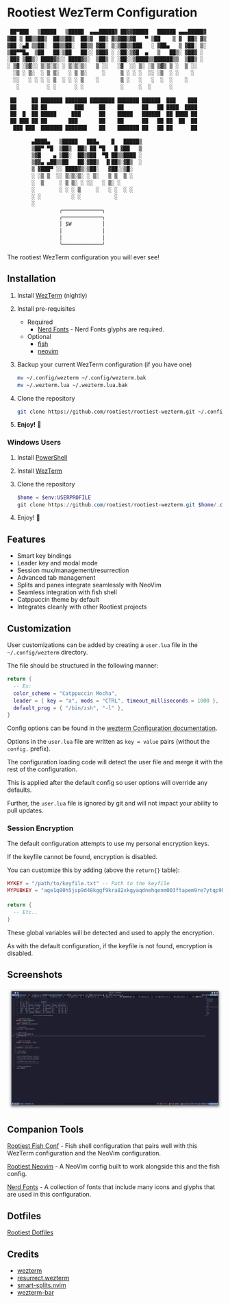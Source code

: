 # Rootiest WezTerm Configuration

```none
 ██▀███   ▒█████   ▒█████  ▄▄▄█████▓ ██▓▓█████   ██████ ▄▄▄█████▓
▓██ ▒ ██▒▒██▒  ██▒▒██▒  ██▒▓  ██▒ ▓▒▓██▒▓█   ▀ ▒██    ▒ ▓  ██▒ ▓▒
▓██ ░▄█ ▒▒██░  ██▒▒██░  ██▒▒ ▓██░ ▒░▒██▒▒███   ░ ▓██▄   ▒ ▓██░ ▒░
▒██▀▀█▄  ▒██   ██░▒██   ██░░ ▓██▓ ░ ░██░▒▓█  ▄   ▒   ██▒░ ▓██▓ ░
░██▓ ▒██▒░ ████▓▒░░ ████▓▒░  ▒██▒ ░ ░██░░▒████▒▒██████▒▒  ▒██▒ ░
░ ▒▓ ░▒▓░░ ▒░▒░▒░ ░ ▒░▒░▒░   ▒ ░░   ░▓  ░░ ▒░ ░▒ ▒▓▒ ▒ ░  ▒ ░░
  ░▒ ░ ▒░  ░ ▒ ▒░   ░ ▒ ▒░     ░     ▒ ░ ░ ░  ░░ ░▒  ░ ░    ░
  ░░   ░ ░ ░ ░ ▒  ░ ░ ░ ▒    ░       ▒ ░   ░   ░  ░  ░    ░
   ░         ░ ░      ░ ░            ░     ░  ░      ░

 ██     ██ ███████ ███████ ████████ ███████ ██████  ███    ███
 ██     ██ ██         ███     ██    ██      ██   ██ ████  ████
 ██  █  ██ █████     ███      ██    █████   ██████  ██ ████ ██
 ██ ███ ██ ██       ███       ██    ██      ██   ██ ██  ██  ██
  ███ ███  ███████ ███████    ██    ███████ ██   ██ ██      ██

        ▄████▄   ▒█████   ███▄    █   █████▒
        ▒██▀ ▀█  ▒██▒  ██▒ ██ ▀█   █ ▓██   ▒
        ▒▓█    ▄ ▒██░  ██▒▓██  ▀█ ██▒▒████ ░
        ▒▓▓▄ ▄██▒▒██   ██░▓██▒  ▐▌██▒░▓█▒  ░
        ▒ ▓███▀ ░░ ████▓▒░▒██░   ▓██░░▒█░
        ░ ░▒ ▒  ░░ ▒░▒░▒░ ░ ▒░   ▒ ▒  ▒ ░
        ░  ▒     ░ ▒ ▒░ ░ ░░   ░ ▒░ ░
        ░        ░ ░ ░ ▒     ░   ░ ░  ░ ░
        ░ ░          ░ ░           ░
        ░
                 ╭─────────────╮
                 ╭─────────────╮
                 │ $W          │
                 │             │
                 │             │
                 ╰─────────────╯
```

The rootiest WezTerm configuration you will ever see!

## Installation

1. Install [WezTerm](https://wezfurlong.org/wezterm/installation.html) (nightly)

2. Install pre-requisites

   - Required
     - [Nerd Fonts](https://github.com/ryanoasis/nerd-fonts/) -
       Nerd Fonts glyphs are required.
   - Optional
     - [fish](https://fishshell.com/)
     - [neovim](https://neovim.io/)

3. Backup your current WezTerm configuration (if you have one)

   ```bash
   mv ~/.config/wezterm ~/.config/wezterm.bak
   mv ~/.wezterm.lua ~/.wezterm.lua.bak
   ```

4. Clone the repository

   ```bash
   git clone https://github.com/rootiest/rootiest-wezterm.git ~/.config/wezterm
   ```

5. **Enjoy!** 🎉

### Windows Users

1. Install [PowerShell](https://docs.microsoft.com/en-us/powershell/scripting/install/installing-powershell?view=powershell-7.1)

2. Install [WezTerm](https://wezfurlong.org/wezterm/installation.html)

3. Clone the repository

   ```powershell
   $home = $env:USERPROFILE
   git clone https://github.com/rootiest/rootiest-wezterm.git $home/.config/wezterm
   ```

4. Enjoy! 🎉

## Features

- Smart key bindings
- Leader key and modal mode
- Session mux/management/resurrection
- Advanced tab management
- Splits and panes integrate seamlessly with NeoVim
- Seamless integration with fish shell
- Catppuccin theme by default
- Integrates cleanly with other Rootiest projects

## Customization

User customizations can be added by creating a `user.lua` file in the
`~/.config/wezterm` directory.

The file should be structured in the following manner:

```lua
return {
  -- Ex:
  color_scheme = "Catppuccin Mocha",
  leader = { key = "a", mods = "CTRL", timeout_milliseconds = 1000 },
  default_prog = { "/bin/zsh", "-l" },
}
```

Config options can be found in the
[wezterm Configuration documentation](https://wezfurlong.org/wezterm/config/files.html).

Options in the `user.lua` file are written as
`key = value` pairs (without the `config.` prefix).

The configuration loading code will detect the user file
and merge it with the rest of the configuration.

This is applied after the default config so user options will override any defaults.

Further, the `user.lua` file is ignored by git and
will not impact your ability to pull updates.

### Session Encryption

The default configuration attempts to use my personal encryption keys.

If the keyfile cannot be found, encryption is disabled.

You can customize this by adding (above the `return{}` table):

```lua
MYKEY = "/path/to/keyfile.txt" -- Path to the keyfile
MYPUBKEY = "age1q80h5jsp9d48kggf9kra82xkgyaqdnehqenm003ftapem9re7ytqp9hr6h"

return {
  -- Etc..
}
```

These global variables will be detected and used to apply the encryption.

As with the default configuration, if the keyfile is not found, encryption is disabled.

## Screenshots

![Rootiest WezTerm](.screenshots/term.png)

## Companion Tools

[Rootiest Fish Conf](https://github.com/rootiest/rootiest-fish) -
Fish shell configuration that pairs well with this WezTerm configuration
and the NeoVim configuration.

[Rootiest Neovim](https://github.com/rootiest/rootiest-nvim) -
A NeoVim config built to work alongside this and the fish config.

[Nerd Fonts](https://github.com/ryanoasis/nerd-fonts/) -
A collection of fonts that include many icons and glyphs that are used in this configuration.

## Dotfiles

[Rootiest Dotfiles](https://github.com/rootiest/dotfiles)

## Credits

- [wezterm](https://github.com/wez/wezterm)
- [resurrect.wezterm](https://github.com/MLFlexer/resurrect.wezterm)
- [smart-splits.nvim](https://github.com/mrjones2014/smart-splits.nvim)
- [wezterm-bar](https://github.com/nekowinston/wezterm-bar)
